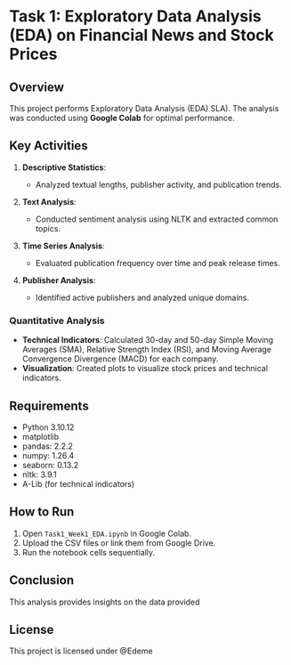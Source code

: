 # Task 1: Exploratory Data Analysis (EDA) on Financial News and Stock Prices

## Overview

This project performs Exploratory Data Analysis (EDA) SLA). The analysis was conducted using **Google Colab** for optimal performance.


## Key Activities

1. **Descriptive Statistics**:
   - Analyzed textual lengths, publisher activity, and publication trends.

2. **Text Analysis**:
   - Conducted sentiment analysis using NLTK and extracted common topics.

3. **Time Series Analysis**:
   - Evaluated publication frequency over time and peak release times.

4. **Publisher Analysis**:
   - Identified active publishers and analyzed unique domains.
### Quantitative Analysis
- **Technical Indicators**: Calculated 30-day and 50-day Simple Moving Averages (SMA), Relative Strength Index (RSI), and Moving Average Convergence Divergence (MACD) for each company.
- **Visualization**: Created plots to visualize stock prices and technical indicators.

## Requirements

- Python 3.10.12
- matplotlib
- pandas: 2.2.2
- numpy: 1.26.4
- seaborn: 0.13.2
- nltk: 3.9.1
- A-Lib (for technical indicators)

## How to Run

1. Open `Task1_Week1_EDA.ipynb` in Google Colab.
2. Upload the CSV files or link them from Google Drive.
3. Run the notebook cells sequentially.

## Conclusion

This analysis provides insights on the data provided

## License

This project is licensed under @Edeme